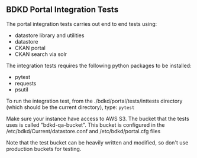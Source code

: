 BDKD Portal Integration Tests
-----------------------------

The portal integration tests carries out end to end tests using:
- datastore library and utilities
- datastore
- CKAN portal
- CKAN search via solr

The integration tests requires the following python packages to be installed:
- pytest
- requests
- psutil

To run the integration test, from the ./bdkd/portal/tests/inttests directory
(which should be the current directory), type: `pytest`

Make sure your instance have access to AWS S3. The bucket that the tests uses
is called "bdkd-qa-bucket". This bucket is configured in the /etc/bdkd/Current/datastore.conf
and /etc/bdkd/portal.cfg files

Note that the test bucket can be heavily written and modified, so don't use
production buckets for testing.
